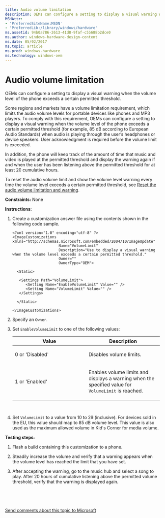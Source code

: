 ```yaml
---
title: Audio volume limitation
description: OEMs can configure a setting to display a visual warning when the volume level of the phone exceeds a certain permitted threshold.
MSHAttr:
- 'PreferredSiteName:MSDN'
- 'PreferredLib:/library/windows/hardware'
ms.assetid: 94b0a786-2613-41d8-9faf-c5b688b2dce0
ms.author: windows-hardware-design-content
ms.date: 05/02/2017
ms.topic: article
ms.prod: windows-hardware
ms.technology: windows-oem
---
```


# Audio volume limitation


OEMs can configure a setting to display a visual warning when the volume level of the phone exceeds a certain permitted threshold.

Some regions and markets have a volume limitation requirement, which limits the audio volume levels for portable devices like phones and MP3 players. To comply with this requirement, OEMs can configure a setting to display a visual warning when the volume level of the phone exceeds a certain permitted threshold (for example, 85 dB according to European Audio Standards) when audio is playing through the user’s headphones or device speakers. User acknowledgment is required before the volume limit is exceeded.

In addition, the phone will keep track of the amount of time that music and video is played at the permitted threshold and display the warning again if and when the user has been listening above the permitted threshold for at least 20 cumulative hours.

To reset the audio volume limit and show the volume level warning every time the volume level exceeds a certain permitted threshold, see [Reset the audio volume limitation and warning](reset-the-audio-volume-limitation-and-warning.md).

<a href="" id="constraints---none"></a>**Constraints:** None  

<a href="" id="instructions-"></a>**Instructions:**  
1.  Create a customization answer file using the contents shown in the following code sample.

    ``` syntax
    <?xml version="1.0" encoding="utf-8" ?>  
    <ImageCustomizations xmlns="http://schemas.microsoft.com/embedded/2004/10/ImageUpdate"  
                         Name="VolumeLimit"  
                         Description="Use to display a visual warning when the volume level exceeds a certain permitted threshold."  
                         Owner=""  
                         OwnerType="OEM"> 
      
      <Static>  

       <Settings Path="VolumeLimit">  
          <Setting Name="EnableVolumeLimit" Value="" />  
          <Setting Name="VolumeLimit" Value="" />  
       </Settings> 

      </Static>

    </ImageCustomizations>
    ```

2.  Specify an `Owner`.

3.  Set `EnableVolumeLimit` to one of the following values:

    <table>
    <colgroup>
    <col width="50%" />
    <col width="50%" />
    </colgroup>
    <thead>
    <tr class="header">
    <th>Value</th>
    <th>Description</th>
    </tr>
    </thead>
    <tbody>
    <tr class="odd">
    <td><p>0 or 'Disabled'</p></td>
    <td><p>Disables volume limits.</p></td>
    </tr>
    <tr class="even">
    <td><p>1 or 'Enabled'</p></td>
    <td><p>Enables volume limits and displays a warning when the specified value for <code>VolumeLimit</code> is reached.</p></td>
    </tr>
    </tbody>
    </table>

     

4.  Set `VolumeLimit` to a value from 10 to 29 (inclusive). For devices sold in the EU, this value should map to 85 dB volume level. This value is also used as the maximum allowed volume in Kid's Corner for media volume.

<a href="" id="testing-steps-"></a>**Testing steps:**  
1.  Flash a build containing this customization to a phone.

2.  Steadily increase the volume and verify that a warning appears when the volume level has reached the limit that you have set.

3.  After accepting the warning, go to the music hub and select a song to play. After 20 hours of cumulative listening above the permitted volume threshold, verify that the warning is displayed again.

 

 

[Send comments about this topic to Microsoft](mailto:wsddocfb@microsoft.com?subject=Documentation%20feedback%20%5Bp_phCustomization\p_phCustomization%5D:%20Audio%20volume%20limitation%20%20RELEASE:%20%289/7/2016%29&body=%0A%0APRIVACY%20STATEMENT%0A%0AWe%20use%20your%20feedback%20to%20improve%20the%20documentation.%20We%20don't%20use%20your%20email%20address%20for%20any%20other%20purpose,%20and%20we'll%20remove%20your%20email%20address%20from%20our%20system%20after%20the%20issue%20that%20you're%20reporting%20is%20fixed.%20While%20we're%20working%20to%20fix%20this%20issue,%20we%20might%20send%20you%20an%20email%20message%20to%20ask%20for%20more%20info.%20Later,%20we%20might%20also%20send%20you%20an%20email%20message%20to%20let%20you%20know%20that%20we've%20addressed%20your%20feedback.%0A%0AFor%20more%20info%20about%20Microsoft's%20privacy%20policy,%20see%20http://privacy.microsoft.com/default.aspx. "Send comments about this topic to Microsoft")




